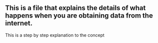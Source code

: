 ## This is a file that explains the details of what happens when you are obtaining data from the internet.
This is a step by step explanation to the concept
